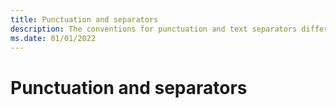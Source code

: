 ```yaml
---
title: Punctuation and separators
description: The conventions for punctuation and text separators differs by language and locale.
ms.date: 01/01/2022
---
```


# Punctuation and separators
